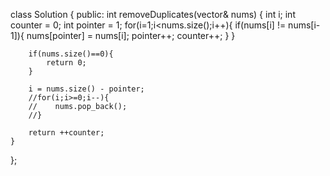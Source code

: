 class Solution {
public:
    int removeDuplicates(vector<int>& nums) {
        int i;
        int counter = 0;
        int pointer = 1;
        for(i=1;i<nums.size();i++){
            if(nums[i] != nums[i-1]){
                nums[pointer] = nums[i];
                pointer++;
                counter++;
            }
        }

        if(nums.size()==0){
            return 0;
        }
        
        i = nums.size() - pointer;
        //for(i;i>=0;i--){
        //    nums.pop_back();
        //}
        
        return ++counter;
    }
};
